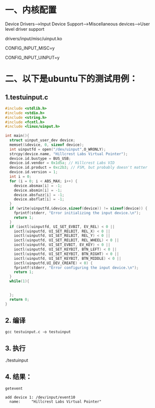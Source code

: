 # 一、内核配置

Device Drivers——>Input Device Support——>Miscellaneous devices——>User level driver support

drivers/input/misc/uinput.ko

CONFIG_INPUT_MISC=y

CONFIG_INPUT_UINPUT=y

# 二、以下是ubuntu下的测试用例：

## 1.testuinput.c

```c
#include <stdlib.h>
#include <stdio.h>
#include <string.h>
#include <fcntl.h>
#include <linux/uinput.h>
 
int main(){
  struct uinput_user_dev device;
  memset(&device, 0, sizeof device);
  int uinputfd = open("/dev/uinput",O_WRONLY);
  strcpy(device.name, "Hillcrest Labs Virtual Pointer");
  device.id.bustype = BUS_USB;
  device.id.vendor = 0x1d5a; // Hillcrest Labs VID
  device.id.product = 0xc2b3; // FSM, but probably doesn't matter
  device.id.version = 1;
  int i = 0;
  for (i = 0; i < ABS_MAX; i++) {
    device.absmax[i] = -1;
    device.absmin[i] = -1;
    device.absfuzz[i] = -1;
    device.absflat[i] = -1;
  }
  if (write(uinputfd,&device,sizeof(device)) != sizeof(device)) {
    fprintf(stderr, "Error initializing the input device.\n");
    return 1;
  }
  if (ioctl(uinputfd, UI_SET_EVBIT, EV_REL) < 0 ||
    ioctl(uinputfd, UI_SET_RELBIT, REL_X) < 0 ||
    ioctl(uinputfd, UI_SET_RELBIT, REL_Y) < 0 ||
    ioctl(uinputfd, UI_SET_RELBIT, REL_WHEEL) < 0 ||
    ioctl(uinputfd, UI_SET_EVBIT, EV_KEY) < 0 ||
    ioctl(uinputfd, UI_SET_KEYBIT, BTN_LEFT) < 0 ||
    ioctl(uinputfd, UI_SET_KEYBIT, BTN_RIGHT) < 0 ||
    ioctl(uinputfd, UI_SET_KEYBIT, BTN_MIDDLE) < 0 ||
    ioctl(uinputfd,UI_DEV_CREATE) < 0) {
    fprintf(stderr, "Error configuring the input device.\n");
    return 1;
  }  
  while(1){
 
 
  };
  return 0;
}
```

## 2. 编译

```shell
gcc testuinput.c -o testuinput
```

## 3. 执行

./testuinput

## 4. 结果：

```javascript
getevent
```

```shell
add device 1: /dev/input/event10
  name:     "Hillcrest Labs Virtual Pointer"
```

